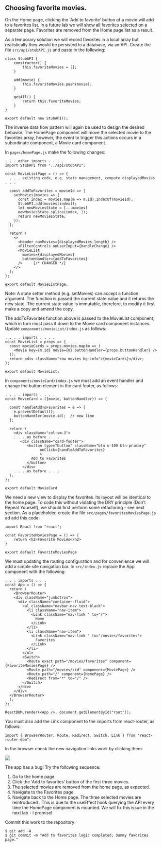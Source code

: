 ## Choosing favorite movies.

On the Home page, clicking the 'Add to favorite' button of a movie will add to a favorites list. In a future lab we will show all favorites selected on a separate page. Favorites are removed from the Home page list as a result.

As a temporary solution we will record favorites in a local array but realistically they would be persisted to a database, via an API. Create the file `src/api/stubAPI.js` and paste in the following:
~~~
class StubAPI {
    constructor() {
        this.favoriteMovies = [];
    }

    add(movie) {
        this.favoriteMovies.push(movie);
    }

    getAll() {
        return this.favoriteMovies;
    }
}

export default new StubAPI();
~~~

The inverse data flow pattern will again be used to design the desired behavior. The HomePage component will move the selected movie to the favorites array, however, the event to trigger this actions occurs in a subordinate component, a Movie card component.

In `pages/homePage.js` make the following changes:
~~~
. . . other imports . . . .
import StubAPI from "../api/stubAPI";

const MovieListPage = () => {
  . . . existing code, e.g. state management, compute displayedMovies  . . .

  const addToFavorites = movieId => {
    setMovies(movies => {
      const index = movies.map(m => m.id).indexOf(movieId);
      StubAPI.add(movies[index]);
      let newMoviesState = [...movies]
      newMoviesState.splice(index, 1);
      return newMoviesState;
    });
  };

  return (
    <>
      <Header numMovies={displayedMovies.length} />
      <FilterControls onUserInput={handleChange} />
      <MovieList
        movies={displayedMovies}
        buttonHandler={addToFavorites}
      />     {/* CHANGED */}
    </>
  );
};

export default MovieListPage;
~~~
Note: A state setter method (e.g. setMovies) can accept a function argument. The function is passed the current state value and it returns the new state. The current state value is immutable, therefore, to modify it first make a copy and amend the copy.

The addToFavorites function above is passed to the MovieList component, which in turn must pass it down to the Movie card component instances. Update `components/movieList/index.js` as follows:
~~~
. . . . imports . . . . 
const MovieList = props => {
  const movieCards = props.movies.map(m => (
    <Movie key={m.id} movie={m} buttonHandler={props.buttonHandler} />
  ));
  return <div className="row movies bg-info">{movieCards}</div>;
};

export default MovieList;
~~~
In `components/movieCard/index.js` we must add an event handler and change the button element in the card footer, as follows:
~~~
. . . . imports . . . . 
const MovieCard = ({movie, buttonHandler}) => {

  const handleAddToFavorites = e => {
    e.preventDefault();
    buttonHandler(movie.id);  // new line
  };

  return (
    <div className="col-sm-3">
    . . . as before . . .    
       <div className="card-footer">
          <button type="button" className="btn w-100 btn-primary"
                onClick={handleAddToFavorites}
                >
            Add to Favorites
          </button>
        </div>
    . . . as before . . . 
  );
};  

export default MovieCard
~~~
We need a new view to display the favorites. Its layout will be identical to the home page. To code this without violating the DRY principle (Don't Repeat Yourself), we should first perform some refactoring - see next section. As a placeholder, create the file `src/pages/favoritesMoviesPage.js` ad add this code:
~~~
import React from "react";

const FavoriteMoviesPage = () => {
    return <h2>Favorite Movies</h2>
}

export default FavoriteMoviesPage
~~~

We must updating the routing configuration and for convenience we will add a simple site navigation bar. In `src/index.js` replace the App component with the following:
~~~
. . . imports . . .
const App = () => {
  return (
    <BrowserRouter>
    <div className="jumbotron">
      <div className="container-fluid">
        <ul className="navbar-nav text-black">
          <li className="nav-item">
            <Link className="nav-link " to="/">
              Home
            </Link>
          </li>
          <li className="nav-item">
            <Link className="nav-link " to="/movies/favorites">
              Favorites
            </Link>
          </li>
        </ul>
        <Switch>
          <Route exact path="/movies/favorites" component={FavoriteMoviesPage} />
          <Route path="/movies/:id" component={MoviePage} />
          <Route path="/" component={HomePage} />
          <Redirect from="*" to="/" />
        </Switch>
      </div>
    </div>
  </BrowserRouter>
  );
};

ReactDOM.render(<App />, document.getElementById("root"));
~~~
You must also add the Link component to the imports from react-router, as follows:
~~~
import { BrowserRouter, Route, Redirect, Switch, Link } from "react-router-dom";
~~~

In the browser check the new navigation links work by clicking them:

![][navigation]

The app has a bug! Try the following sequence:

1. Go to the home page.
1. Click the 'Add to favorites' button of the first three movies.
1. The selected movies are removed from the home page, as expected. 
1. Navigate to the Favorites page.
1. Navigate back to the Home page. The three selected movies are reintroduced . This is due to the useEffect hook querying the API every time the HomePage component is mounted. We will fix this issue in the next lab - I promise!

Commit this work to the repository:
~~~
$ git add -A
$ git commit -m "Add to favorites logic completed; Dummy favorites page."
~~~

[navigation]: ./img/navigation.png
